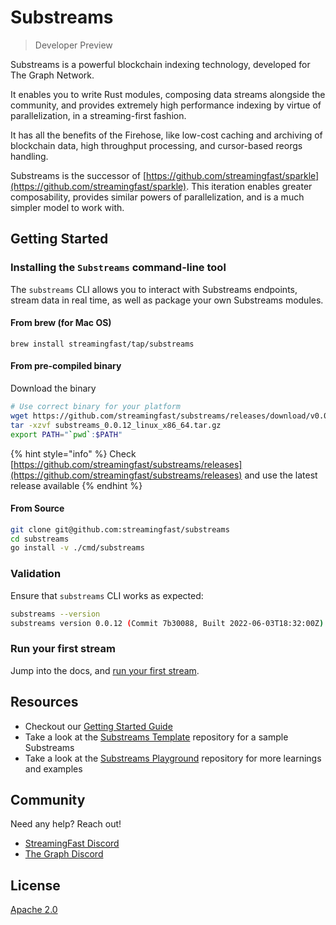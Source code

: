 # Substreams

> Developer Preview

Substreams is a powerful blockchain indexing technology, developed for The Graph Network.

It enables you to write Rust modules, composing data streams alongside the community, and provides extremely high performance indexing by virtue of parallelization, in a streaming-first fashion.

It has all the benefits of the Firehose, like low-cost caching and archiving of blockchain data, high throughput processing, and cursor-based reorgs handling.

Substreams is the successor of [https://github.com/streamingfast/sparkle](https://github.com/streamingfast/sparkle). This iteration enables greater composability, provides similar powers of parallelization, and is a much simpler model to work with.

## Getting Started

### Installing the `Substreams` command-line tool

The `substreams` CLI allows you to interact with Substreams endpoints, stream data in real time, as well as package your own Substreams modules.

#### From brew (for Mac OS)

```
brew install streamingfast/tap/substreams
```

#### From pre-compiled binary

Download the binary

```bash
# Use correct binary for your platform
wget https://github.com/streamingfast/substreams/releases/download/v0.0.12/substreams_0.0.12_linux_x86_64.tar.gz
tar -xzvf substreams_0.0.12_linux_x86_64.tar.gz
export PATH="`pwd`:$PATH"
```

{% hint style="info" %}
Check [https://github.com/streamingfast/substreams/releases](https://github.com/streamingfast/substreams/releases) and use the latest release available
{% endhint %}

#### From Source

```bash
git clone git@github.com:streamingfast/substreams
cd substreams
go install -v ./cmd/substreams
```

### Validation

Ensure that `substreams` CLI works as expected:

```bash
substreams --version
substreams version 0.0.12 (Commit 7b30088, Built 2022-06-03T18:32:00Z)
```

### Run your first stream

Jump into the docs, and [run your first stream](getting-started/your-first-stream.md).

## Resources

* Checkout our [Getting Started Guide](developer-guide/overview.md)
* Take a look at the [Substreams Template](https://github.com/streamingfast/substreams-template) repository for a sample Substreams
* Take a look at the [Substreams Playground](https://github.com/streamingfast/substreams-playground) repository for more learnings and examples

## Community

Need any help? Reach out!

* [StreamingFast Discord](https://discord.gg/jZwqxJAvRs)
* [The Graph Discord](https://discord.gg/vtvv7FP)

## License

[Apache 2.0](../LICENSE/)
